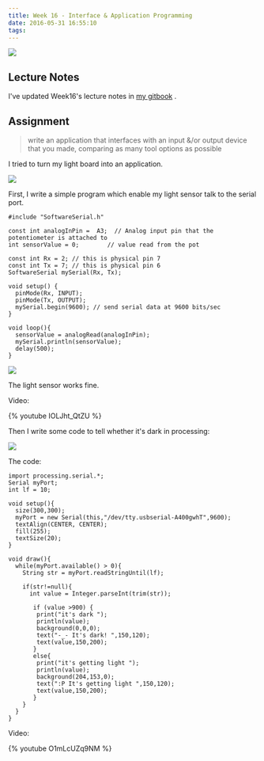 ```yaml
---
title: Week 16 - Interface & Application Programming
date: 2016-05-31 16:55:10
tags:
---
```


![](http://7xjpra.com1.z0.glb.clouddn.com/week16.png)

<!--more-->

## Lecture Notes

I've updated Week16's lecture notes in [my gitbook](https://kidult00.gitbooks.io/00fabnotes/content/Week16/16_Interface&ApplicationProgramming.html) .

## Assignment

> write an application that interfaces with an input &/or output device that you made, comparing as many tool options as possible

I tried to turn my light board into an application.

![](http://7xjpra.com1.z0.glb.clouddn.com/week11mylightboard.jpeg)

First, I write a simple program which enable my light sensor talk to the serial port.

```
#include "SoftwareSerial.h"
 
const int analogInPin =  A3;  // Analog input pin that the potentiometer is attached to
int sensorValue = 0;        // value read from the pot
 
const int Rx = 2; // this is physical pin 7
const int Tx = 7; // this is physical pin 6
SoftwareSerial mySerial(Rx, Tx);
 
void setup() {
  pinMode(Rx, INPUT);
  pinMode(Tx, OUTPUT);
  mySerial.begin(9600); // send serial data at 9600 bits/sec
}

void loop(){
  sensorValue = analogRead(analogInPin);
  mySerial.println(sensorValue);
  delay(500);
}
```

![](http://7xjpra.com1.z0.glb.clouddn.com/WeChat_1465544599.jpeg)

The light sensor works fine. 

Video:

{% youtube IOLJht_QtZU %}

Then I write some code to tell whether it's dark in processing:

![](http://7xjpra.com1.z0.glb.clouddn.com/WeChat_1465547042.jpeg)

The code:

```
import processing.serial.*;
Serial myPort;
int lf = 10;
 
void setup(){
  size(300,300);
  myPort = new Serial(this,"/dev/tty.usbserial-A400gwhT",9600);
  textAlign(CENTER, CENTER);
  fill(255);
  textSize(20);
}
 
void draw(){
  while(myPort.available() > 0){
    String str = myPort.readStringUntil(lf);

    if(str!=null){
      int value = Integer.parseInt(trim(str));
 
       if (value >900) {
        print("it's dark ");
        println(value);
        background(0,0,0);
        text("-_- It's dark! ",150,120);
        text(value,150,200);
       } 
       else{
        print("it's getting light ");
        println(value);
        background(204,153,0);
        text(":P It's getting light ",150,120);
        text(value,150,200);
       }
    }
  }
}
```

Video:

{% youtube O1mLcUZq9NM %}
